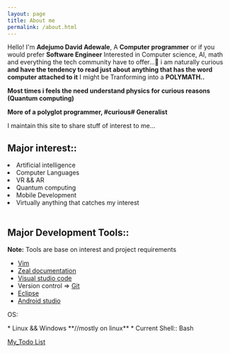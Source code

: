 ```yaml
---
layout: page
title: About me
permalink: /about.html
---
```


Hello! I'm **Adejumo David Adewale**, A **Computer programmer** or if you would prefer **Software Engineer**
Interested in Computer science, AI, math and everything the tech community have to offer...🎹️ i am naturally curious **and have the tendency to read just about anything that has the word computer attached to it**  I might be Tranforming into a **POLYMATH..** 

		
>
**Most times i feels the need understand physics for curious reasons (Quantum computing)**
>
**More of a polyglot programmer, #curious# Generalist**

I maintain this site to share stuff of interest to me...

## **Major interest**::<br>
<div>
	<li>Artificial intelligence</li>
	<li>Computer Languages</li>
	<li>VR && AR</li>
	<li>Quantum computing</li>
	<li>Mobile Development</li>	
	<li>Virtually anything that catches my interest</li>
</div><br>


## **Major Development Tools**:: <br>
<b>Note:</b> Tools are base on interest and project requirements

* [Vim](https://en.wikipedia.org/wiki/Vim_(text_editor))
* [Zeal documentation](https://github.com/zealdocs/zeal)
* [Visual studio code](https://github.com/microsoft/vscode)
* Version control => [Git](https://en.wikipedia.org/wiki/Git)
* [Eclipse](https://en.wikipedia.org/wiki/Eclipse_(software))
* [Android studio](https://developer.android.com/studio/index.html) 

<p>OS:</p>
* Linux && Windows **//mostly on linux**
* Current Shell:: Bash
<br>


[My_Todo List](/todo.html)
